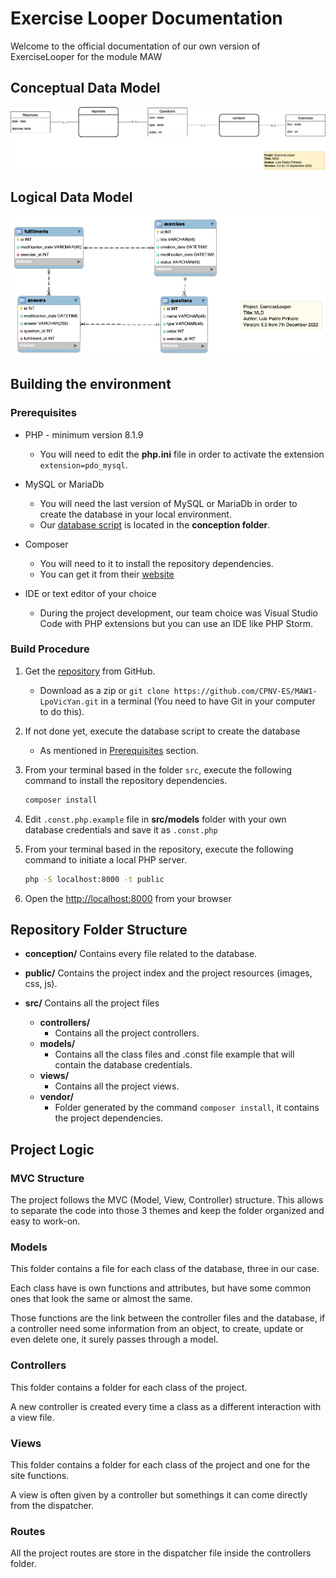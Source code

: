 # Exercise Looper Documentation

Welcome to the official documentation of our own version of ExerciseLooper for the module MAW

## Conceptual Data Model

![ExerciseLooper CDM](https://github.com/CPNV-ES/MAW1-LpoVicYan/blob/main/conception/MCD.png)

## Logical Data Model

![ExerciseLooper LDM](https://github.com/CPNV-ES/MAW1-LpoVicYan/blob/main/conception/MLD.png)

## Building the environment

### Prerequisites

* PHP - minimum version 8.1.9
  * You will need to edit the **php.ini** file in order to activate the extension `extension=pdo_mysql`.

* MySQL or MariaDb
  * You will need the last version of MySQL or MariaDb in order to create the database in your local environment.
  * Our [database script](https://github.com/CPNV-ES/MAW1-LpoVicYan/blob/main/conception/exercicelooper.sql) is located in the **conception folder**.

* Composer
  * You will need to it to install the repository dependencies.
  * You can get it from their [website](https://getcomposer.org/)

* IDE or text editor of your choice
  * During the project development, our team choice was Visual Studio Code with PHP extensions but you can use an IDE like PHP Storm.

### Build Procedure

1. Get the [repository](https://github.com/CPNV-ES/MAW1-LpoVicYan) from GitHub.
   * Download as a zip or `git clone https://github.com/CPNV-ES/MAW1-LpoVicYan.git` in a terminal (You need to have Git in your computer to do this).

2. If not done yet, execute the database script to create the database
   * As mentioned in [Prerequisites](#Prerequisites) section.

3. From your terminal based in the folder `src`, execute the following command to install the repository dependencies.

   ```bash
   composer install
   ```

4. Edit `.const.php.example` file in **src/models** folder with your own database credentials and save it as `.const.php`

5. From your terminal based in the repository, execute the following command to initiate a local PHP server.

   ```bash
   php -S localhost:8000 -t public
   ```

6. Open the [http://localhost:8000](http://localhost:8000) from your browser

## Repository Folder Structure

* **conception/** Contains every file related to the database.

* **public/** Contains the project index and the project resources (images, css, js).

* **src/** Contains all the project files
  * **controllers/**
    * Contains all the project controllers.
  * **models/**
    * Contains all the class files and .const file example that will contain the database credentials.
  * **views/**
    * Contains all the project views.
  * **vendor/**
    * Folder generated by the command `composer install`, it contains the project dependencies.

## Project Logic

### MVC Structure

The project follows the MVC (Model, View, Controller) structure. This allows to separate the code into those 3 themes and keep the folder organized and easy to work-on.

### Models

This folder contains a file for each class of the database, three in our case.

Each class have is own functions and attributes, but have some common ones that look the same or almost the same.

Those functions are the link between the controller files and the database, if a controller need some information from an object, to create, update or even delete one, it surely passes through a model.

### Controllers

This folder contains a folder for each class of the project.

A new controller is created every time a class as a different interaction with a view file.

### Views

This folder contains a folder for each class of the project and one for the site functions.

A view is often given by a controller but somethings it can come directly from the dispatcher.

### Routes

All the project routes are store in the dispatcher file inside the controllers folder.
